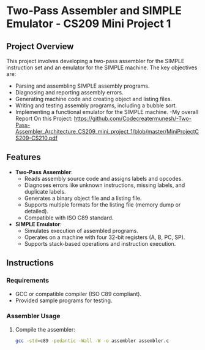 

# Two-Pass Assembler and SIMPLE Emulator - CS209 Mini Project 1

## Project Overview
This project involves developing a two-pass assembler for the SIMPLE instruction set and an emulator for the SIMPLE machine. The key objectives are:
- Parsing and assembling SIMPLE assembly programs.
- Diagnosing and reporting assembly errors.
- Generating machine code and creating object and listing files.
- Writing and testing assembly programs, including a bubble sort.
- Implementing a functional emulator for the SIMPLE machine.
-My overall Report On this Project: https://github.com/Codecreatermunesh/-Two-Pass-Assembler_Architecture_CS209_mini_project_1/blob/master/MiniProjectCS209-CS210.pdf
## Features
- **Two-Pass Assembler**:
  - Reads assembly source code and assigns labels and opcodes.
  - Diagnoses errors like unknown instructions, missing labels, and duplicate labels.
  - Generates a binary object file and a listing file.
  - Supports multiple formats for the listing file (memory dump or detailed).
  - Compatible with ISO C89 standard.
- **SIMPLE Emulator**:
  - Simulates execution of assembled programs.
  - Operates on a machine with four 32-bit registers (A, B, PC, SP).
  - Supports stack-based operations and instruction execution.

## Instructions
### Requirements
- GCC or compatible compiler (ISO C89 compliant).
- Provided sample programs for testing.

### Assembler Usage
1. Compile the assembler:  
   ```bash
   gcc -std=c89 -pedantic -Wall -W -o assembler assembler.c
